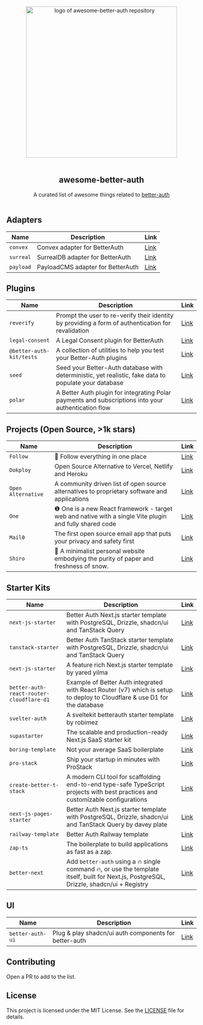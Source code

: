 <p align="center">
  <br>
  <img width="400" src="./assets/logo.svg" alt="logo of awesome-better-auth repository">
  <br>
  <br>
</p>

<h2 align='center'>awesome-better-auth</h2>

<p align='center'>
A curated list of awesome things related to <a href='https://github.com/better-auth/better-auth' target="_blank">better-auth</a>
<br><br>

## Adapters

| Name | Description | Link |
|------|-------------|------|
| `convex` | Convex adapter for BetterAuth | [Link](https://www.better-auth-kit.com/docs/adapters/convex) |
| `surreal` | SurrealDB adapter for BetterAuth | [Link](https://github.com/oskar-gmerek/surreal-better-auth/) |
| `payload` | PayloadCMS adapter for BetterAuth | [Link](https://github.com/ForrestDevs/payload-better-auth/tree/main/packages/better-auth-db-adapter) |

## Plugins

| Name | Description | Link |
|------|-------------|------|
| `reverify` | Prompt the user to re-verify their identity by providing a form of authentication for revalidation | [Link](https://www.better-auth-kit.com/docs/plugins/reverify) |
| `legal-consent` | A Legal Consent plugin for BetterAuth | [Link](https://www.better-auth-kit.com/docs/plugins/legal-consent) |
| `@better-auth-kit/tests` | A collection of utilities to help you test your Better-Auth plugins | [Link](https://www.better-auth-kit.com/docs/libraries/tests) |
| `seed` | Seed your Better-Auth database with deterministic, yet realistic, fake data to populate your database | [Link](https://www.better-auth-kit.com/docs/cli/seed) |
| `polar` | A Better Auth plugin for integrating Polar payments and subscriptions into your authentication flow | [Link](https://docs.polar.sh/integrate/sdk/adapters/better-auth) |

## Projects (Open Source, >1k stars)

| Name | Description | Link |
|------|-------------|------|
| `Follow` | 🧡 Follow everything in one place | [Link](https://github.com/RSSNext/Follow) |
| `Dokploy` | Open Source Alternative to Vercel, Netlify and Heroku | [Link](https://github.com/Dokploy/dokploy) |
| `Open Alternative` | A community driven list of open source alternatives to proprietary software and applications | [Link](https://github.com/piotrkulpinski/openalternative) |
| `One` | ❶ One is a new React framework - target web and native with a single Vite plugin and fully shared code | [Link](https://github.com/onejs/one) |
| `Mail0` | The first open source email app that puts your privacy and safety first| [Link](https://github.com/Mail-0/Mail-0) |
| `Shiro` | 📜 A minimalist personal website embodying the purity of paper and freshness of snow.| [Link](https://github.com/Innei/Shiro) |

## Starter Kits

| Name | Description | Link |
|------|-------------|------|
| `next-js-starter` | Better Auth Next.js starter template with PostgreSQL, Drizzle, shadcn/ui and TanStack Query | [Link](https://github.com/daveyplate/better-auth-nextjs-starter) |
| `tanstack-starter` | Better Auth TanStack starter template with PostgreSQL, Drizzle, shadcn/ui and TanStack Query | [Link](https://github.com/daveyplate/better-auth-tanstack-starter) |
| `next-js-starter` | A feature rich Next.js starter template by yared yilma | [Link](https://github.com/yaredow/next-starter) |
| `better-auth-react-router-cloudflare-d1` | Example of Better Auth integrated with React Router (v7) which is setup to deploy to Cloudflare & use D1 for the database | [Link](https://github.com/matthewlynch/better-auth-react-router-cloudflare-d1) |
| `svelter-auth` | A sveltekit betterauth starter template by robimez | [Link](https://github.com/robimez/svelter-auth) |
| `supastarter` | The scalable and production-ready Next.js SaaS starter kit | [Link](https://github.com/supabase/supastarter) |
| `boring-template` | Not your average SaaS boilerplate | [Link](https://www.boringtemplate.com/) |
| `pro-stack` | Ship your startup in minutes with ProStack| [Link](https://pro-stack.vercel.app/) |
| `create-better-t-stack` | A modern CLI tool for scaffolding end-to-end type-safe TypeScript projects with best practices and customizable configurations | [Link](https://github.com/better-t-stack/create-better-t-stack) |
| `next-js-pages-starter` | Better Auth Next.js starter template with PostgreSQL, Drizzle, shadcn/ui and TanStack Query by davey plate | [Link](https://github.com/daveyplate/better-auth-nextjs-pages-starter) |
| `railway-template` | Better Auth Railway template | [Link](https://railway.com/template/VOQsdL) |
| `zap-ts` | The boilerplate to build applications as fast as a zap. | [Link](https://zap-ts.alexandretrotel.org) |
| `better-next` | Add `better-auth` using a 🔥 single command 🔥, or use the template itself, built for Next.js, PostgreSQL, Drizzle, shadcn/ui + Registry | [Link](https://github.com/nrjdalal/better-next) |

## UI

| Name | Description | Link |
|------|-------------|------|
| `better-auth-ui` | Plug & play shadcn/ui auth components for better-auth | [Link](https://github.com/daveyplate/better-auth-ui) |


## Contributing

Open a PR to add to the list.

## License

This project is licensed under the MIT License. See the [LICENSE](LICENSE) file for details.

